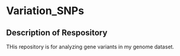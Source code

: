 # Variation_SNPs

## Description of Respository

THis repository is for analyzing gene variants in my genome dataset.
